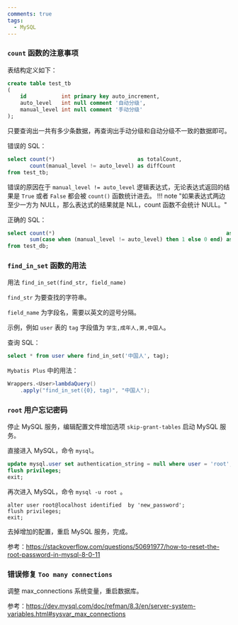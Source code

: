 ```yaml
---
comments: true
tags:
  - MySQL
---
```

### `count` 函数的注意事项

表结构定义如下：
```sql
create table test_tb
(
    id           int primary key auto_increment,
    auto_level   int null comment '自动分级',
    manual_level int null comment '手动分级'
);
```

只要查询出一共有多少条数据，再查询出手动分级和自动分级不一致的数据即可。  

错误的 SQL：
```sql
select count(*)                          as totalCount,
       count(manual_level != auto_level) as diffCount
from test_tb;
```

错误的原因在于 `manual_level != auto_level` 逻辑表达式，无论表达式返回的结果是 `True` 或者 `False` 都会被 `count()` 函数统计进去。
!!! note "如果表达式两边至少一方为 NULL，那么表达式的结果就是 NLL，count 函数不会统计 NULL。"

正确的 SQL：
```sql
select count(*)                                                      as totalCount,
       sum(case when (manual_level != auto_level) then 1 else 0 end) as diffCount
from test_db;
```

### `find_in_set` 函数的用法

用法 `find_in_set(find_str, field_name)`

`find_str` 为要查找的字符串。

`field_name` 为字段名，需要以英文的逗号分隔。

示例，例如 `user` 表的 `tag` 字段值为 `学生,成年人,男,中国人`。

查询 SQL：
```sql
select * from user where find_in_set('中国人', tag);
```

`Mybatis Plus` 中的用法：
```java
Wrappers.<User>lambdaQuery()
	.apply("find_in_set({0}, tag)", "中国人");
```

### `root` 用户忘记密码

停止 MySQL 服务，编辑配置文件增加选项 `skip-grant-tables` 启动 MySQL 服务。 

直接进入 MySQL，命令 `mysql`。
```sql
update mysql.user set authentication_string = null where user = 'root';
flush privileges;
exit;
```

再次进入 MySQL，命令  `mysql -u root `。
```
alter user root@localhost identified  by 'new_password';
flush privileges;
exit;
```

去掉增加的配置，重启 MySQL 服务，完成。

参考：https://stackoverflow.com/questions/50691977/how-to-reset-the-root-password-in-mysql-8-0-11

### 错误修复 `Too many connections`

调整 max_connections 系统变量，重启数据库。  

参考：https://dev.mysql.com/doc/refman/8.3/en/server-system-variables.html#sysvar_max_connections